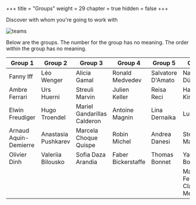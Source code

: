 +++
title = "Groups"
weight = 29
chapter = true
hidden = false
+++

Discover with whom you're going to work with  

![teams](https://media.giphy.com/media/3oz8xWBaQ2147TBbgc/giphy.gif?cid=ecf05e47s5eovw1y1t0i4qff0q9vtba2jwoj0cjtyy5rjcg0&rid=giphy.gif&ct=g)

Below are the groups. The number for the group has no meaning. The order within the group has no meaning.

| Group 1               | Group 2              | Group 3                     | Group 4            | Group 5               | Group 6              | Group 7           |
|-----------------------|----------------------|-----------------------------|--------------------|-----------------------|----------------------|-------------------|
| Fanny Iff             | Léo Wenger           | Alicia Gamal                 | Ronald Medvedev     | Salvatore D'Amato      | Nathanaël Dürst      | Lodrik Adam        |
| Ambre Ferrari         | Urs Huerni           | Streuli Marvin               | Julien Keller       | Reisa Reci             | Hassan El Kira        | Jeff Macaraeg      |
| Elwin Freudiger       | Hugo Troendel        | Mariel Gandarillas Calderon  | Antoine Magnin      | Lina Dernaika          | Luca Marini          | Julien Perini      |
| Arnaud Aquin-Demierre | Anastasia Pushkarev   | Marcela Choque Quispe        | Robin Michel        | Andrea Danesi          | Steve Marcello       | Emma Antille       |
| Olivier Dinh          | Valeriia Bilousko    | Sofia Daza Arandia           | Faber Bickerstaffe  | Thomas Bonnet             | Yanis Bougherara     | Herald Nakpil      |
|           |    |           |  |             | Maria Fernanda Cladera Melgar    |       |

